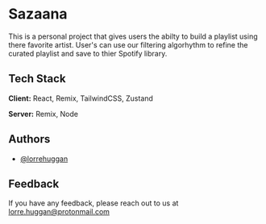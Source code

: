 # Sazaana

This is a personal project that gives users the abilty to build a playlist using there favorite artist.
User's can use our filtering algorhythm to refine the curated playlist and save to thier Spotify library.

## Tech Stack

**Client:** React, Remix, TailwindCSS, Zustand

**Server:** Remix, Node

## Authors

- [@lorrehuggan](https://www.github.com/lorrehuggan)

## Feedback

If you have any feedback, please reach out to us at lorre.huggan@protonmail.com
